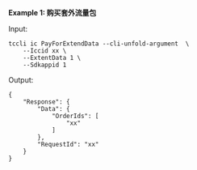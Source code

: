 **Example 1: 购买套外流量包**



Input: 

```
tccli ic PayForExtendData --cli-unfold-argument  \
    --Iccid xx \
    --ExtentData 1 \
    --Sdkappid 1
```

Output: 
```
{
    "Response": {
        "Data": {
            "OrderIds": [
                "xx"
            ]
        },
        "RequestId": "xx"
    }
}
```

